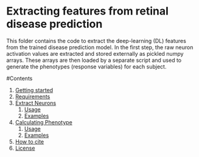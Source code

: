 # Extracting features from retinal disease prediction

This folder contains the code to extract the deep-learning (DL) features from the trained disease prediction model. In the first step, the raw neuron activation values are extracted and stored externally as pickled numpy arrays. These arrays are then loaded by a separate script and used to generate the phenotypes (response variables) for each subject.

#Contents
1. [Getting started](#start)
2. [Requirements](#require)
3. [Extract Neurons](#extract)
    1. [Usage](#extract_usage)
    2. [Examples](#extract_example)
4. [Calculating Phenotype](#phenotype)
    1. [Usage](#pheno_usage)
    2. [Examples](#pheno_example)
5. [How to cite](#cite)
6. [License](#license)
